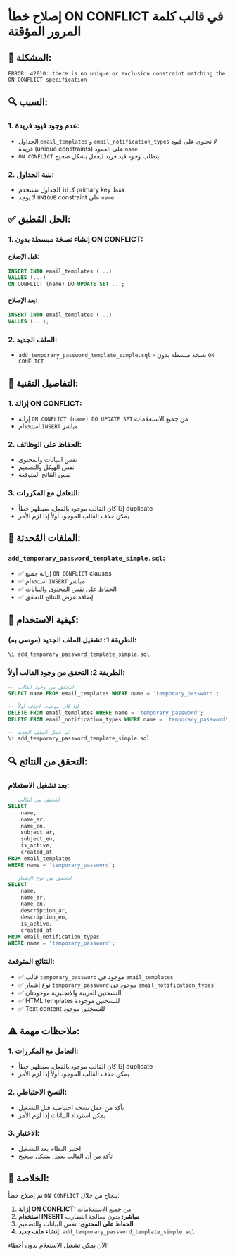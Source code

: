 # إصلاح خطأ ON CONFLICT في قالب كلمة المرور المؤقتة

## 🚨 **المشكلة:**

```
ERROR: 42P10: there is no unique or exclusion constraint matching the ON CONFLICT specification
```

## 🔍 **السبب:**

### **1. عدم وجود قيود فريدة:**
- الجداول `email_templates` و `email_notification_types` لا تحتوي على قيود فريدة (unique constraints) على العمود `name`
- `ON CONFLICT` يتطلب وجود قيد فريد ليعمل بشكل صحيح

### **2. بنية الجداول:**
- الجداول تستخدم `id` كـ primary key فقط
- لا يوجد `UNIQUE` constraint على `name`

## ✅ **الحل المُطبق:**

### **1. إنشاء نسخة مبسطة بدون ON CONFLICT:**

#### **قبل الإصلاح:**
```sql
INSERT INTO email_templates (...) 
VALUES (...) 
ON CONFLICT (name) DO UPDATE SET ...;
```

#### **بعد الإصلاح:**
```sql
INSERT INTO email_templates (...) 
VALUES (...);
```

### **2. الملف الجديد:**
- `add_temporary_password_template_simple.sql` - نسخة مبسطة بدون `ON CONFLICT`

## 🔧 **التفاصيل التقنية:**

### **1. إزالة ON CONFLICT:**
- إزالة `ON CONFLICT (name) DO UPDATE SET` من جميع الاستعلامات
- استخدام `INSERT` مباشر

### **2. الحفاظ على الوظائف:**
- نفس البيانات والمحتوى
- نفس الهيكل والتصميم
- نفس النتائج المتوقعة

### **3. التعامل مع المكررات:**
- إذا كان القالب موجود بالفعل، سيظهر خطأ duplicate
- يمكن حذف القالب الموجود أولاً إذا لزم الأمر

## 📁 **الملفات المُحدثة:**

### **`add_temporary_password_template_simple.sql`:**
- ✅ إزالة جميع `ON CONFLICT` clauses
- ✅ استخدام `INSERT` مباشر
- ✅ الحفاظ على نفس المحتوى والبيانات
- ✅ إضافة عرض النتائج للتحقق

## 🚀 **كيفية الاستخدام:**

### **الطريقة 1: تشغيل الملف الجديد (موصى به):**
```sql
\i add_temporary_password_template_simple.sql
```

### **الطريقة 2: التحقق من وجود القالب أولاً:**
```sql
-- التحقق من وجود القالب
SELECT name FROM email_templates WHERE name = 'temporary_password';

-- إذا كان موجود، احذفه أولاً
DELETE FROM email_templates WHERE name = 'temporary_password';
DELETE FROM email_notification_types WHERE name = 'temporary_password';

-- ثم شغل الملف الجديد
\i add_temporary_password_template_simple.sql
```

## 🔍 **التحقق من النتائج:**

### **بعد تشغيل الاستعلام:**
```sql
-- التحقق من القالب
SELECT 
    name,
    name_ar,
    name_en,
    subject_ar,
    subject_en,
    is_active,
    created_at
FROM email_templates 
WHERE name = 'temporary_password';

-- التحقق من نوع الإشعار
SELECT 
    name,
    name_ar,
    name_en,
    description_ar,
    description_en,
    is_active,
    created_at
FROM email_notification_types 
WHERE name = 'temporary_password';
```

### **النتائج المتوقعة:**
- ✅ قالب `temporary_password` موجود في `email_templates`
- ✅ نوع إشعار `temporary_password` موجود في `email_notification_types`
- ✅ النسختين العربية والإنجليزية موجودتان
- ✅ HTML templates للنسختين موجودة
- ✅ Text content للنسختين موجود

## ⚠️ **ملاحظات مهمة:**

### **1. التعامل مع المكررات:**
- إذا كان القالب موجود بالفعل، سيظهر خطأ duplicate
- يمكن حذف القالب الموجود أولاً إذا لزم الأمر

### **2. النسخ الاحتياطي:**
- تأكد من عمل نسخة احتياطية قبل التشغيل
- يمكن استرداد البيانات إذا لزم الأمر

### **3. الاختبار:**
- اختبر النظام بعد التشغيل
- تأكد من أن القالب يعمل بشكل صحيح

## 🎯 **الخلاصة:**

تم إصلاح خطأ `ON CONFLICT` بنجاح من خلال:

1. **إزالة ON CONFLICT:** من جميع الاستعلامات
2. **استخدام INSERT مباشر:** بدون معالجة التضارب
3. **الحفاظ على المحتوى:** نفس البيانات والتصميم
4. **إنشاء ملف جديد:** `add_temporary_password_template_simple.sql`

الآن يمكن تشغيل الاستعلام بدون أخطاء!





